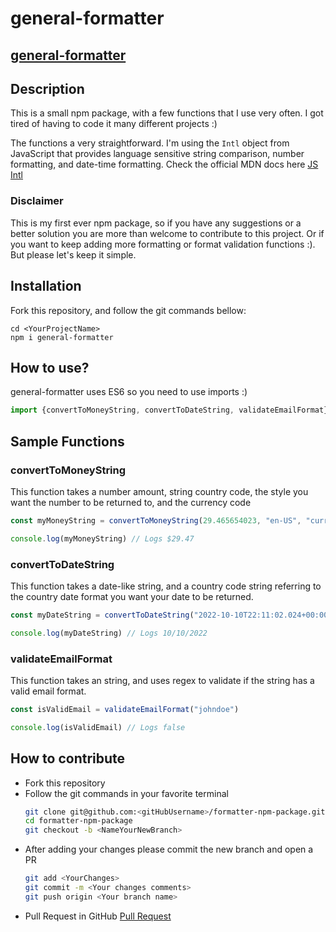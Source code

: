 # general-formatter

## [general-formatter](https://www.npmjs.com/package/general-formatter)

## Description

This is a small npm package, with a few functions that I use very often. I got tired of having to code it many different projects :)

The functions a very straightforward. I'm using the `Intl` object from JavaScript that provides language sensitive string comparison, number formatting, and date-time formatting. Check the official MDN docs here [JS Intl](https://developer.mozilla.org/en-US/docs/Web/JavaScript/Reference/Global_Objects/Intl)

### Disclaimer

This is my first ever npm package, so if you have any suggestions or a better solution you are more than welcome to contribute to this project. Or if you want to keep adding more formatting or format validation functions :). But please let's keep it simple.

## Installation

Fork this repository, and follow the git commands bellow:

```
cd <YourProjectName>
npm i general-formatter
```

## How to use?

general-formatter uses ES6 so you need to use imports :)

```JavaScript
import {convertToMoneyString, convertToDateString, validateEmailFormat} from "general-formatter"
```

## Sample Functions

### convertToMoneyString

This function takes a number amount, string country code, the style you want the number to be returned to, and the currency code

```JavaScript
const myMoneyString = convertToMoneyString(29.465654023, "en-US", "currency", "USD")

console.log(myMoneyString) // Logs $29.47
```

### convertToDateString

This function takes a date-like string, and a country code string referring to the country date format you want your date to be returned.

```JavaScript
const myDateString = convertToDateString("2022-10-10T22:11:02.024+00:00", "en-US")

console.log(myDateString) // Logs 10/10/2022
```

### validateEmailFormat

This function takes an string, and uses regex to validate if the string has a valid email format.

```JavaScript
const isValidEmail = validateEmailFormat("johndoe")

console.log(isValidEmail) // Logs false
```

## How to contribute

- Fork this repository
- Follow the git commands in your favorite terminal
  ```bash
  git clone git@github.com:<gitHubUsername>/formatter-npm-package.git
  cd formatter-npm-package
  git checkout -b <NameYourNewBranch>
  ```
- After adding your changes please commit the new branch and open a PR
  ```bash
  git add <YourChanges>
  git commit -m <Your changes comments>
  git push origin <Your branch name>
  ```
- Pull Request in GitHub [Pull Request](https://docs.github.com/en/pull-requests/collaborating-with-pull-requests/proposing-changes-to-your-work-with-pull-requests/creating-a-pull-request)
